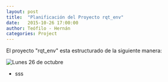 ```yaml
---
layout: post
title:  "Planificación del Proyecto rqt_env"
date:   2015-10-26 17:00:00
author: Teófilo - Hernán
categories: Project
---
```

El proyecto "rqt_env" esta estructurado de la siguiente manera: 

![Lunes 26 de octubre]({{site.baseurl}}/assets/planning.png) 

* sss
